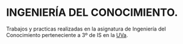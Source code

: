 INGENIERÍA DEL CONOCIMIENTO.
==========================

Trabajos y practicas realizadas en la asignatura de Ingeniería del Conocimiento perteneciente a 3º de IS en la [UVa](https://www.inf.uva.es).
